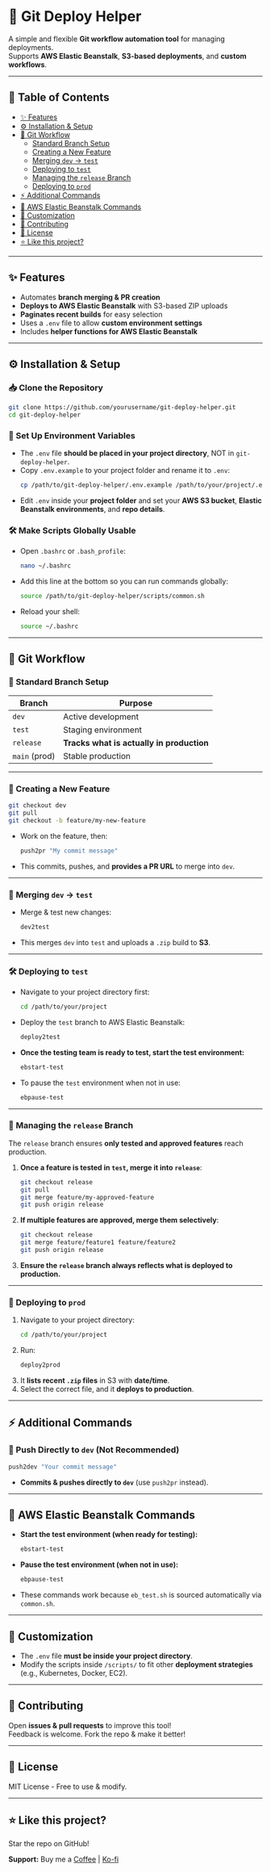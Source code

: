 # 🚀 Git Deploy Helper

A simple and flexible **Git workflow automation tool** for managing deployments.  
Supports **AWS Elastic Beanstalk**, **S3-based deployments**, and **custom workflows**.

---

## 📌 Table of Contents
- [✨ Features](#-features)
- [⚙️ Installation & Setup](#-installation--setup)
- [🔄 Git Workflow](#-git-workflow)
  - [Standard Branch Setup](#-standard-branch-setup)
  - [Creating a New Feature](#-creating-a-new-feature)
  - [Merging `dev` → `test`](#-merging-dev--test)
  - [Deploying to `test`](#-deploying-to-test)
  - [Managing the `release` Branch](#-managing-the-release-branch)
  - [Deploying to `prod`](#-deploying-to-prod)
- [⚡ Additional Commands](#-additional-commands)
- [📡 AWS Elastic Beanstalk Commands](#-aws-elastic-beanstalk-commands)
- [🔧 Customization](#-customization)
- [👥 Contributing](#-contributing)
- [📜 License](#-license)
- [⭐ Like this project?](#-like-this-project)

---

## ✨ Features
- Automates **branch merging & PR creation**  
- **Deploys to AWS Elastic Beanstalk** with S3-based ZIP uploads  
- **Paginates recent builds** for easy selection  
- Uses a `.env` file to allow **custom environment settings**  
- Includes **helper functions for AWS Elastic Beanstalk**  

---

## ⚙️ Installation & Setup

### 📥 Clone the Repository
```bash
git clone https://github.com/yourusername/git-deploy-helper.git
cd git-deploy-helper
```

### 🔧 Set Up Environment Variables
- The `.env` file **should be placed in your project directory**, NOT in `git-deploy-helper`.
- Copy `.env.example` to your project folder and rename it to `.env`:
  ```bash
  cp /path/to/git-deploy-helper/.env.example /path/to/your/project/.env
  ```
- Edit `.env` inside your **project folder** and set your **AWS S3 bucket**, **Elastic Beanstalk environments**, and **repo details**.

### 🛠 Make Scripts Globally Usable
- Open `.bashrc` or `.bash_profile`:
  ```bash
  nano ~/.bashrc
  ```
- Add this line at the bottom so you can run commands globally:
  ```bash
  source /path/to/git-deploy-helper/scripts/common.sh
  ```
- Reload your shell:
  ```bash
  source ~/.bashrc
  ```

---

## 🔄 Git Workflow

### 📌 Standard Branch Setup
| Branch | Purpose |
|--------|---------|
| `dev` | Active development |
| `test` | Staging environment |
| `release` | **Tracks what is actually in production** |
| `main` (prod) | Stable production |

---

### 🌱 Creating a New Feature
```bash
git checkout dev
git pull
git checkout -b feature/my-new-feature
```
- Work on the feature, then:
  ```bash
  push2pr "My commit message"
  ```
- This commits, pushes, and **provides a PR URL** to merge into `dev`.

---

### 🔀 Merging `dev` → `test`
- Merge & test new changes:
  ```bash
  dev2test
  ```
- This merges `dev` into `test` and uploads a `.zip` build to **S3**.

---

### 🛠 Deploying to `test`
- Navigate to your project directory first:
  ```bash
  cd /path/to/your/project
  ```
- Deploy the `test` branch to AWS Elastic Beanstalk:
  ```bash
  deploy2test
  ```
- **Once the testing team is ready to test, start the test environment:**
  ```bash
  ebstart-test
  ```
- To pause the `test` environment when not in use:
  ```bash
  ebpause-test
  ```

---

### 🚀 Managing the `release` Branch
The `release` branch ensures **only tested and approved features** reach production.

1. **Once a feature is tested in `test`, merge it into `release`**:
   ```bash
   git checkout release
   git pull
   git merge feature/my-approved-feature
   git push origin release
   ```

2. **If multiple features are approved, merge them selectively**:
   ```bash
   git checkout release
   git merge feature/feature1 feature/feature2
   git push origin release
   ```

3. **Ensure the `release` branch always reflects what is deployed to production.**

---

### 🚀 Deploying to `prod`
1. Navigate to your project directory:
   ```bash
   cd /path/to/your/project
   ```
2. Run:
   ```bash
   deploy2prod
   ```
3. It **lists recent `.zip` files** in S3 with **date/time**.
4. Select the correct file, and it **deploys to production**.

---

## ⚡ Additional Commands

### 🔄 Push Directly to `dev` (Not Recommended)
```bash
push2dev "Your commit message"
```
- **Commits & pushes directly to `dev`** (use `push2pr` instead).

---

## 📡 AWS Elastic Beanstalk Commands
- **Start the test environment (when ready for testing):**
  ```bash
  ebstart-test
  ```
- **Pause the test environment (when not in use):**
  ```bash
  ebpause-test
  ```
- These commands work because `eb_test.sh` is sourced automatically via `common.sh`.

---

## 🔧 Customization
- The `.env` file **must be inside your project directory**.
- Modify the scripts inside `/scripts/` to fit other **deployment strategies** (e.g., Kubernetes, Docker, EC2).

---

## 👥 Contributing
Open **issues & pull requests** to improve this tool!  
Feedback is welcome. Fork the repo & make it better!

---

## 📜 License
MIT License - Free to use & modify.

---

## ⭐ Like this project?
Star the repo on GitHub!  

**Support:** Buy me a [Coffee](https://buymeacoffee.com/roamingsaint) | [Ko-fi](https://ko-fi.com/roamingsaint)
